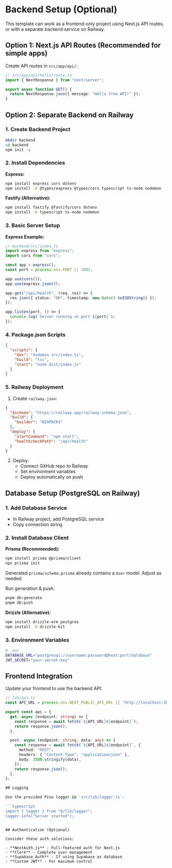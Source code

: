 # Backend Setup (Optional)

This template can work as a frontend-only project using Next.js API routes, or with a separate backend service on Railway.

## Option 1: Next.js API Routes (Recommended for simple apps)

Create API routes in `src/app/api/`:

```typescript
// src/app/api/hello/route.ts
import { NextResponse } from "next/server";

export async function GET() {
  return NextResponse.json({ message: "Hello from API!" });
}
```

## Option 2: Separate Backend on Railway

### 1. Create Backend Project

```bash
mkdir backend
cd backend
npm init -y
```

### 2. Install Dependencies

**Express:**

```bash
npm install express cors dotenv
npm install -D @types/express @types/cors typescript ts-node nodemon
```

**Fastify (Alternative):**

```bash
npm install fastify @fastify/cors dotenv
npm install -D typescript ts-node nodemon
```

### 3. Basic Server Setup

**Express Example:**

```typescript
// backend/src/index.ts
import express from "express";
import cors from "cors";

const app = express();
const port = process.env.PORT || 3001;

app.use(cors());
app.use(express.json());

app.get("/api/health", (req, res) => {
  res.json({ status: "OK", timestamp: new Date().toISOString() });
});

app.listen(port, () => {
  console.log(`Server running on port ${port}`);
});
```

### 4. Package.json Scripts

```json
{
  "scripts": {
    "dev": "nodemon src/index.ts",
    "build": "tsc",
    "start": "node dist/index.js"
  }
}
```

### 5. Railway Deployment

1. Create `railway.json`:

```json
{
  "$schema": "https://railway.app/railway.schema.json",
  "build": {
    "builder": "NIXPACKS"
  },
  "deploy": {
    "startCommand": "npm start",
    "healthcheckPath": "/api/health"
  }
}
```

2. Deploy:
   - Connect GitHub repo to Railway
   - Set environment variables
   - Deploy automatically on push

## Database Setup (PostgreSQL on Railway)

### 1. Add Database Service

- In Railway project, add PostgreSQL service
- Copy connection string

### 2. Install Database Client

**Prisma (Recommended):**

```bash
npm install prisma @prisma/client
npx prisma init
```

Generated `prisma/schema.prisma` already contains a `User` model. Adjust as needed.

Run generation & push:

```bash
pnpm db:generate
pnpm db:push
```

**Drizzle (Alternative):**

```bash
npm install drizzle-orm postgres
npm install -D drizzle-kit
```

### 3. Environment Variables

```bash
# .env
DATABASE_URL="postgresql://username:password@host:port/database"
JWT_SECRET="your-secret-key"
```

## Frontend Integration

Update your frontend to use the backend API:

````typescript
// lib/api.ts
const API_URL = process.env.NEXT_PUBLIC_API_URL || "http://localhost:3001";

export const api = {
  get: async (endpoint: string) => {
    const response = await fetch(`${API_URL}${endpoint}`);
    return response.json();
  },

  post: async (endpoint: string, data: any) => {
    const response = await fetch(`${API_URL}${endpoint}`, {
      method: "POST",
      headers: { "Content-Type": "application/json" },
      body: JSON.stringify(data),
    });
    return response.json();
  },
};

## Logging

Use the provided Pino logger in `src/lib/logger.ts`:

```typescript
import { logger } from "@/lib/logger";
logger.info("Server started");
````

```

## Authentication (Optional)

Consider these auth solutions:

- **NextAuth.js** - Full-featured auth for Next.js
- **Clerk** - Complete user management
- **Supabase Auth** - If using Supabase as database
- **Custom JWT** - For maximum control
```
